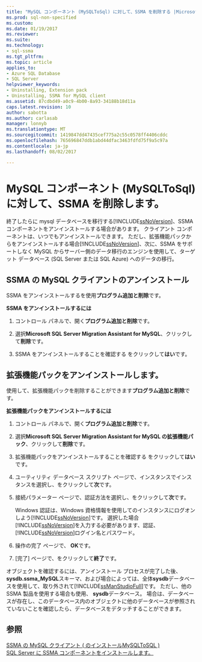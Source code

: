 ```yaml
---
title: "MySQL コンポーネント (MySQLToSql) に対して、SSMA を削除する |Microsoft ドキュメント"
ms.prod: sql-non-specified
ms.custom: 
ms.date: 01/19/2017
ms.reviewer: 
ms.suite: 
ms.technology:
- sql-ssma
ms.tgt_pltfrm: 
ms.topic: article
applies_to:
- Azure SQL Database
- SQL Server
helpviewer_keywords:
- Uninstalling, Extension pack
- Uninstalling, SSMA for MySQL client
ms.assetid: 87cdbd49-a0c9-4b00-8a93-34188b18d11a
caps.latest.revision: 10
author: sabotta
ms.author: carlasab
manager: lonnyb
ms.translationtype: MT
ms.sourcegitcommit: 1419847dd47435cef775a2c55c0578ff4406cddc
ms.openlocfilehash: 765696847ddb1abd44dfac3463fdfd75f9a5c97a
ms.contentlocale: ja-jp
ms.lasthandoff: 08/02/2017

---
```

# <a name="removing-the-ssma-for-mysql-components-mysqltosql"></a>MySQL コンポーネント (MySQLToSql) に対して、SSMA を削除します。
終了したらに mysql データベースを移行する[!INCLUDE[ssNoVersion](../../includes/ssnoversion_md.md)]、SSMA コンポーネントをアンインストールする場合があります。 クライアント コンポーネントは、いつでもアンインストールできます。 ただし、拡張機能パックからをアンインストールする場合[!INCLUDE[ssNoVersion](../../includes/ssnoversion_md.md)]、次に、SSMA をサポートしなく MySQL からサーバー側のデータ移行のエンジンを使用して、ターゲット データベース (SQL Server または SQL Azure) へのデータの移行。  
  
## <a name="uninstalling-the-ssma-for-mysql-client"></a>SSMA の MySQL クライアントのアンインストール  
SSMA をアンインストールするを使用**プログラム追加と削除**です。  
  
**SSMA をアンインストールするには**  
  
1.  コントロール パネルで、開く**プログラム追加と削除**です。  
  
2.  選択**Microsoft SQL Server Migration Assistant for MySQL**、クリックして**削除**です。  
  
3.  SSMA をアンインストールすることを確認する をクリックして**はい**です。  
  
## <a name="uninstalling-the-extension-pack"></a>拡張機能パックをアンインストールします。  
使用して、拡張機能パックを削除することができます**プログラム追加と削除**です。  
  
**拡張機能パックをアンインストールするには**  
  
1.  コントロール パネルで、開く**プログラム追加と削除**です。  
  
2.  選択**Microsoft SQL Server Migration Assistant for MySQL の拡張機能パック**、クリックして**削除**です。  
  
3.  拡張機能パックをアンインストールすることを確認する をクリックして**はい**です。  
  
4.  ユーティリティ データベース スクリプト ページで、インスタンスでインスタンスを選択し、をクリックして**次**です。  
  
5.  接続パラメーター ページで、認証方法を選択し、をクリックして**次**です。  
  
    Windows 認証は、Windows 資格情報を使用してのインスタンスにログオンしよう[!INCLUDE[ssNoVersion](../../includes/ssnoversion_md.md)]です。 選択した場合[!INCLUDE[ssNoVersion](../../includes/ssnoversion_md.md)]を入力する必要があります、認証、[!INCLUDE[ssNoVersion](../../includes/ssnoversion_md.md)]ログイン名とパスワード。  
  
6.  操作の完了 ページで、 **OK**です。  
  
7.  [完了] ページで、をクリックして**終了**です。  
  
オブジェクトを確認するには、アンインストール プロセスが完了した後、 **sysdb.ssma_MySQL**スキーマ、および場合によっては、全体**sysdb**データベースを使用して、取り外されて[!INCLUDE[ssManStudioFull](../../includes/ssmanstudiofull_md.md)]です。 ただし、他の SSMA 製品を使用する場合も使用、 **sysdb**データベース。 場合は、データベースが存在し、このデータベース内のオブジェクトに他のデータベースが参照されていないことを確認したら、データベースをデタッチすることができます。  
  
## <a name="see-also"></a>参照  
[SSMA の MySQL クライアント &#40; のインストールMySQLToSQL &#41;](../../ssma/mysql/installing-ssma-for-mysql-client-mysqltosql.md)  
[SQL Server に SSMA コンポーネントをインストールします。](http://msdn.microsoft.com/en-us/6772d0c5-258f-4d7b-afb0-b5f810e71af1)  
  

